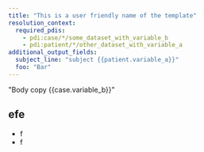 ```yaml
---
title: "This is a user friendly name of the template"
resolution_context:
  required_pdis:
    - pdi:case/*/some_dataset_with_variable_b
    - pdi:patient/*/other_dataset_with_variable_a
additional_output_fields:
  subject_line: "subject {{patient.variable_a}}"
  foo: "Bar"
---
```


"Body copy {{case.variable_b}}"

## efe
- f
- f